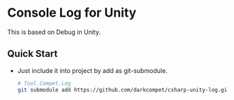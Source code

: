 # Console Log for Unity

This is based on Debug in Unity.


## Quick Start

- Just include it into project by add as git-submodule.
	
	```bash
	# Tool.Compet.Log
	git submodule add https://github.com/darkcompet/csharp-unity-log.git
	```
